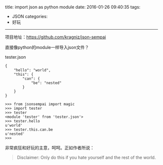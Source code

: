 title: import json as python module
date: 2016-01-26 09:40:35
tags:
- JSON
categories:
- 好玩
---

项目地址：<https://github.com/kragniz/json-sempai>

直接像python的module一样导入json文件？

tester.json

```
{
    "hello": "world",
    "this": {
        "can": {
            "be": "nested"
        }
    }
}
```

```
>>> from jsonsempai import magic
>>> import tester
>>> tester
<module 'tester' from 'tester.json'>
>>> tester.hello
u'world'
>>> tester.this.can.be
u'nested'
>>>
```

非常疯狂和好玩的主意，呵呵。正如作者所说：

> Disclaimer: Only do this if you hate yourself and the rest of the world.
